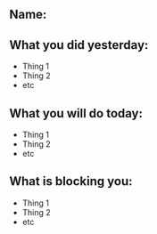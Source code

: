 ## Name:

## What you did yesterday:
- Thing 1
- Thing 2
- etc

## What you will do today:
- Thing 1
- Thing 2
- etc

## What is blocking you:
- Thing 1
- Thing 2
- etc

